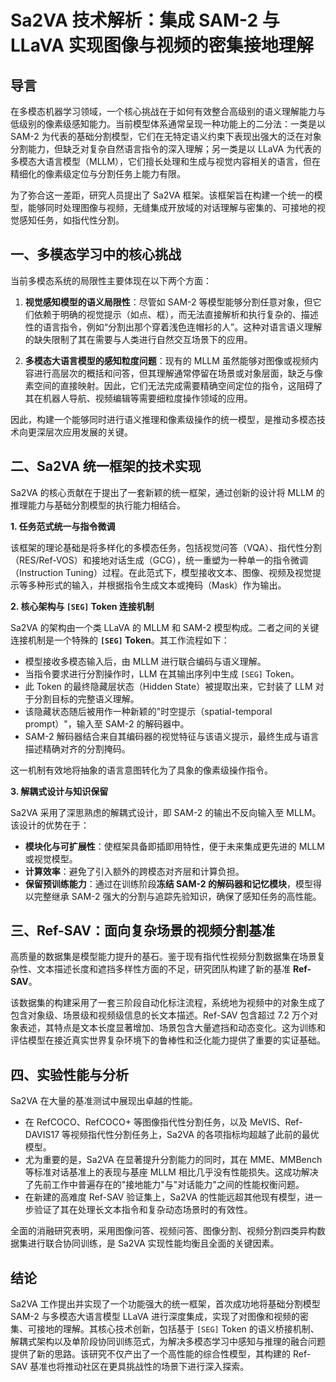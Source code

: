 

# Sa2VA 技术解析：集成 SAM-2 与 LLaVA 实现图像与视频的密集接地理解

## 导言

在多模态机器学习领域，一个核心挑战在于如何有效整合高级别的语义理解能力与低级别的像素级感知能力。当前模型体系通常呈现一种功能上的二分法：一类是以 SAM-2 为代表的基础分割模型，它们在无特定语义约束下表现出强大的泛在对象分割能力，但缺乏对复杂自然语言指令的深入理解；另一类是以 LLaVA 为代表的多模态大语言模型（MLLM），它们擅长处理和生成与视觉内容相关的语言，但在精细化的像素级定位与分割任务上能力有限。

为了弥合这一差距，研究人员提出了 Sa2VA 框架。该框架旨在构建一个统一的模型，能够同时处理图像与视频，无缝集成开放域的对话理解与密集的、可接地的视觉感知任务，如指代性分割。

## 一、多模态学习中的核心挑战

当前多模态系统的局限性主要体现在以下两个方面：

1. **视觉感知模型的语义局限性**：尽管如 SAM-2 等模型能够分割任意对象，但它们依赖于明确的视觉提示（如点、框），而无法直接解析和执行复杂的、描述性的语言指令，例如“分割出那个穿着浅色连帽衫的人”。这种对语言语义理解的缺失限制了其在需要与人类进行自然交互场景下的应用。

2. **多模态大语言模型的感知粒度问题**：现有的 MLLM 虽然能够对图像或视频内容进行高层次的概括和问答，但其理解通常停留在场景或对象层面，缺乏与像素空间的直接映射。因此，它们无法完成需要精确空间定位的指令，这阻碍了其在机器人导航、视频编辑等需要细粒度操作领域的应用。

因此，构建一个能够同时进行语义推理和像素级操作的统一模型，是推动多模态技术向更深层次应用发展的关键。

## 二、Sa2VA 统一框架的技术实现

Sa2VA 的核心贡献在于提出了一套新颖的统一框架，通过创新的设计将 MLLM 的推理能力与基础分割模型的执行能力相结合。

**1. 任务范式统一与指令微调**

该框架的理论基础是将多样化的多模态任务，包括视觉问答（VQA）、指代性分割（RES/Ref-VOS）和接地对话生成（GCG），统一重塑为一种单一的指令微调（Instruction Tuning）过程。在此范式下，模型接收文本、图像、视频及视觉提示等多种形式的输入，并根据指令生成文本或掩码（Mask）作为输出。

**2. 核心架构与 `[SEG]` Token 连接机制**

Sa2VA 的架构由一个类 LLaVA 的 MLLM 和 SAM-2 模型构成。二者之间的关键连接机制是一个特殊的 **`[SEG]` Token**。其工作流程如下：

* 模型接收多模态输入后，由 MLLM 进行联合编码与语义理解。
* 当指令要求进行分割操作时，LLM 在其输出序列中生成 `[SEG]` Token。
* 此 Token 的最终隐藏层状态（Hidden State）被提取出来，它封装了 LLM 对于分割目标的完整语义理解。
* 该隐藏状态随后被用作一种新颖的"时空提示（spatial-temporal prompt）"，输入至 SAM-2 的解码器中。
* SAM-2 解码器结合来自其编码器的视觉特征与该语义提示，最终生成与语言描述精确对齐的分割掩码。

这一机制有效地将抽象的语言意图转化为了具象的像素级操作指令。

**3. 解耦式设计与知识保留**

Sa2VA 采用了深思熟虑的解耦式设计，即 SAM-2 的输出不反向输入至 MLLM。该设计的优势在于：

* **模块化与可扩展性**：使框架具备即插即用特性，便于未来集成更先进的 MLLM 或视觉模型。
* **计算效率**：避免了引入额外的跨模态对齐层和计算负担。
* **保留预训练能力**：通过在训练阶段**冻结 SAM-2 的解码器和记忆模块**，模型得以完整继承 SAM-2 强大的分割与追踪先验知识，确保了感知任务的高性能。

## 三、Ref-SAV：面向复杂场景的视频分割基准

高质量的数据集是模型能力提升的基石。鉴于现有指代性视频分割数据集在场景复杂性、文本描述长度和遮挡多样性方面的不足，研究团队构建了新的基准 **Ref-SAV**。

该数据集的构建采用了一套三阶段自动化标注流程，系统地为视频中的对象生成了包含对象级、场景级和视频级信息的长文本描述。Ref-SAV 包含超过 7.2 万个对象表述，其特点是文本长度显著增加、场景包含大量遮挡和动态变化。这为训练和评估模型在接近真实世界复杂环境下的鲁棒性和泛化能力提供了重要的实证基础。

## 四、实验性能与分析

Sa2VA 在大量的基准测试中展现出卓越的性能。

* 在 RefCOCO、RefCOCO+ 等图像指代性分割任务，以及 MeVIS、Ref-DAVIS17 等视频指代性分割任务上，Sa2VA 的各项指标均超越了此前的最优模型。
* 尤为重要的是，Sa2VA 在显著提升分割能力的同时，其在 MME、MMBench 等标准对话基准上的表现与基座 MLLM 相比几乎没有性能损失。这成功解决了先前工作中普遍存在的"接地能力"与"对话能力"之间的性能权衡问题。
* 在新建的高难度 Ref-SAV 验证集上，Sa2VA 的性能远超其他现有模型，进一步验证了其在处理长文本指令和复杂动态场景时的有效性。

全面的消融研究表明，采用图像问答、视频问答、图像分割、视频分割四类异构数据集进行联合协同训练，是 Sa2VA 实现性能均衡且全面的关键因素。

## 结论

Sa2VA 工作提出并实现了一个功能强大的统一框架，首次成功地将基础分割模型 SAM-2 与多模态大语言模型 LLaVA 进行深度集成，实现了对图像和视频的密集、可接地的理解。其核心技术创新，包括基于 `[SEG]` Token 的语义桥接机制、解耦式架构以及单阶段协同训练范式，为解决多模态学习中感知与推理的融合问题提供了新的思路。该研究不仅产出了一个高性能的综合性模型，其构建的 Ref-SAV 基准也将推动社区在更具挑战性的场景下进行深入探索。